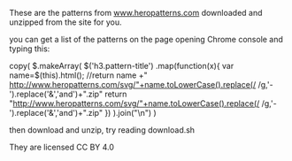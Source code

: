 These are the patterns from www.heropatterns.com downloaded and unzipped from the site for you.

you can get a list of the patterns on the page opening Chrome console and typing this:

copy(
  $.makeArray(
    $('h3.pattern-title')
    .map(function(x){
        var name=$(this).html();
        //return name +"  http://www.heropatterns.com/svg/"+name.toLowerCase().replace(/ /g,'-').replace('&amp;','and')+".zip"
        return "http://www.heropatterns.com/svg/"+name.toLowerCase().replace(/ /g,'-').replace('&amp;','and')+".zip"
    })
  ).join("\n")
)

then download and unzip, try reading download.sh

They are licensed CC BY 4.0
